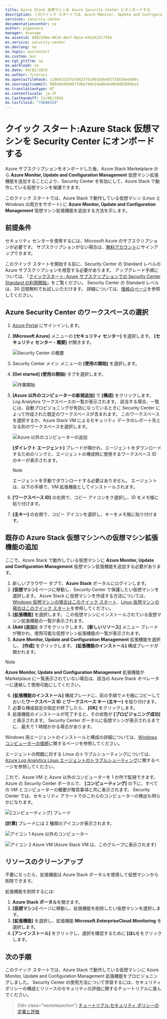 ```yaml
---
title: Azure Stack 仮想マシンを Azure Security Center にオンボードする
description: このクイック スタートでは、Azure Monitor, Update and Configuration Management 仮想マシン拡張機能を Azure Stack 仮想マシンにプロビジョニングする方法を示します。
services: security-center
documentationcenter: na
author: pipposera
manager: dsavage
ms.assetid: 8982348a-0624-40c7-8a1e-642a523c7f6b
ms.service: security-center
ms.devlang: na
ms.topic: quickstart
ms.custom: mvc
ms.tgt_pltfrm: na
ms.workload: na
ms.date: 04/02/2019
ms.author: fiseraci
ms.openlocfilehash: c186dcb2d7d7d423f5c001bdb4d3f3503beebd9c
ms.sourcegitcommit: 609d4bdb0467fd0af40e14a86eb40b9d03669ea1
ms.translationtype: HT
ms.contentlocale: ja-JP
ms.lasthandoff: 11/06/2019
ms.locfileid: "73686529"
---
```

# <a name="quickstart-onboard-your-azure-stack-virtual-machines-to-security-center"></a>クイック スタート:Azure Stack 仮想マシンを Security Center にオンボードする
Azure サブスクリプションをオンボードした後、Azure Stack Marketplace から **Azure Monitor, Update and Configuration Management** 仮想マシン拡張機能を追加することにより、Security Center を有効にして、Azure Stack で動作している仮想マシンを保護できます。

このクイック スタートでは、Azure Stack で動作している仮想マシン (Linux と Windows の両方をサポート) に **Azure Monitor, Update and Configuration Management** 仮想マシン拡張機能を追加する方法を示します。

## <a name="prerequisites"></a>前提条件
セキュリティ センターを使用するには、Microsoft Azure のサブスクリプションが必要です。 サブスクリプションがない場合は、[無料アカウント](https://azure.microsoft.com/pricing/free-trial/)にサインアップできます。

このクイック スタートを開始する前に、Security Center の Standard レベルの Azure サブスクリプションを用意する必要があります。 アップグレード手順については、「[クイックスタート: Azure サブスクリプションでの Security Center Standard の利用開始](security-center-get-started.md)」をご覧ください。 Security Center の Standard レベルは、30 日間無料でお試しいただけます。 詳細については、[価格のページ](https://azure.microsoft.com/pricing/details/security-center/)を参照してください。

## <a name="select-your-workspace-in-azure-security-center"></a>Azure Security Center のワークスペースの選択

1. [Azure Portal](https://azure.microsoft.com/features/azure-portal/) にサインインします。
2. **[Microsoft Azure]** メニューの **[セキュリティ センター]** を選択します。 **[セキュリティ センター - 概要]** が開きます。 

   ![Security Center の概要][2]

3. Security Center メイン メニューの **[使用の開始]** を選択します。
4. **[Get started] (使用の開始)** タブを選択します。

   ![作業開始][3]

5. **[Azure 以外のコンピューターの新規追加]** で **[構成]** をクリックします。 Log Analytics ワークスペースの一覧が表示されます。 該当する場合、一覧には、自動プロビジョニングが有効になっているときに Security Center によって作成された既定のワークスペースが含まれます。 このワークスペースを選択するか、Azure Stack VM によるセキュリティ データのレポート先となる別のワークスペースを選択します。

    ![Azure 以外のコンピューターの追加](./media/quick-onboard-windows-computer/non-azure.png)

   **[ダイレクト エージェント]** ブレードが開かれ、エージェントをダウンロードするためのリンクと、エージェントの構成時に使用するワークスペース ID のキーが表示されます。

   >[!NOTE]
   > エージェントを手動でダウンロードする必要はありません。 エージェントは、以下の手順で、VM 拡張機能としてインストールされます。

6. **[ワークスペース ID]** の右側で、コピー アイコンをク選択し、ID をメモ帳に貼り付けます。

7. **[主キー]** の右側で、コピー アイコンを選択し、キーをメモ帳に貼り付けます。

## <a name="add-the-virtual-machine-extension-to-your-existing-azure-stack-virtual-machines"></a>既存の Azure Stack 仮想マシンへの仮想マシン拡張機能の追加
ここで、Azure Stack で動作している仮想マシンに **Azure Monitor, Update and Configuration Management** 仮想マシン拡張機能を追加する必要があります。

1. 新しいブラウザー タブで、**Azure Stack** ポータルにログインします。
2. **[仮想マシン]** ページに移動し、Security Center で保護したい仮想マシンを選択します。 Azure Stack に仮想マシンを作成する方法については、[Windows 仮想マシンの場合はこのクイック スタート](https://docs.microsoft.com/azure/azure-stack/user/azure-stack-quick-windows-portal)、[Linux 仮想マシンの場合はこのクイック スタート](https://docs.microsoft.com/azure/azure-stack/user/azure-stack-quick-linux-portal)を参照してください。
3. **[拡張機能]** を選択します。 この仮想マシンにインストールされている仮想マシン拡張機能の一覧が表示されます。
4. **[Add (追加)]** タブをクリックします。 **[新しいリソース]** メニュー ブレードが開かれ、使用可能な仮想マシン拡張機能の一覧が表示されます。 
5. **Azure Monitor, Update and Configuration Management** 拡張機能を選択し、 **[作成]** をクリックします。 **[拡張機能のインストール]** 構成ブレードが開かれます。

>[!NOTE]
> **Azure Monitor, Update and Configuration Management** 拡張機能が Marketplace に一覧表示されていない場合は、該当の Azure Stack オペレーターに連絡して使用可能にしてください。

6. **[拡張機能のインストール]** 構成ブレードに、前の手順でメモ帳にコピーしておいた**ワークスペース ID** と**ワークスペース キー (主キー)** を貼り付けます。
7. 必要な構成設定の指定が終了したら、 **[OK]** をクリックします。
8. 拡張機能のインストールが完了すると、その状態が **[プロビジョニング成功]** と表示されます。 Security Center ポータルに仮想マシンが表示されるまでに、最大で 1 時間かかる場合があります。

Windows 用エージェントのインストールと構成の詳細については、[Windows コンピューターの接続](../azure-monitor/platform/agent-windows.md#install-the-agent-using-setup-wizard)に関するページを参照してください。

エージェントの問題に対する Linux のトラブルシューティングについては、[Azure Log Analytics Linux エージェントのトラブルシューティング](../azure-monitor/platform/agent-linux-troubleshoot.md)に関するページを参照してください。

これで、Azure VM と Azure 以外のコンピューターを 1 か所で監視できます。 Azure の Security Center ポータルで、 **[コンピューティング]** の下に、すべての VM とコンピューターの概要が推奨事項と共に表示されます。 Security Center では、セキュリティ アラートでのこれらのコンピューターの検出も明らかになります。

  ![[コンピューティング] ブレード][6]

**[計算]** ブレードには 2 種類のアイコンが表示されます。

![アイコン 1](./media/quick-onboard-windows-computer/security-center-monitoring-icon1.png) Azure 以外のコンピューター 

![アイコン 2](./media/quick-onboard-windows-computer/security-center-monitoring-icon2.png) Azure VM (Azure Stack VM は、このグループに表示されます)

## <a name="clean-up-resources"></a>リソースのクリーンアップ
不要になったら、拡張機能は Azure Stack ポータルを使用して仮想マシンから削除できます。

拡張機能を削除するには:

1. **Azure Stack ポータル**を開きます。
2. **[仮想マシン]** ページに移動し、拡張機能を削除したい仮想マシンを選択します。
3. **[拡張機能]** を選択し、拡張機能 **Microsoft.EnterpriseCloud.Monitoring** を選択します。
4. **[アンインストール]** をクリックし、選択を確認するために **[はい]** をクリックします。

## <a name="next-steps"></a>次の手順
このクイック スタートでは、Azure Stack で動作している仮想マシンに Azure Monitor, Update and Configuration Management 拡張機能をプロビジョニングしました。 Security Center の使用方法について学習するには、セキュリティ ポリシーの構成とリソースのセキュリティの評価に関するチュートリアルに進んでください。

> [!div class="nextstepaction"]
> [チュートリアル:セキュリティ ポリシーの定義と評価](tutorial-security-policy.md)

<!--Image references-->
[2]: ./media/quick-onboard-windows-computer/overview.png
[3]: ./media/quick-onboard-windows-computer/get-started.png
[4]: ./media/quick-onboard-windows-computer/add-computer.png
[5]: ./media/quick-onboard-windows-computer/log-analytics-mma-setup-laworkspace.png
[6]: ./media/quick-onboard-windows-computer/compute.png

